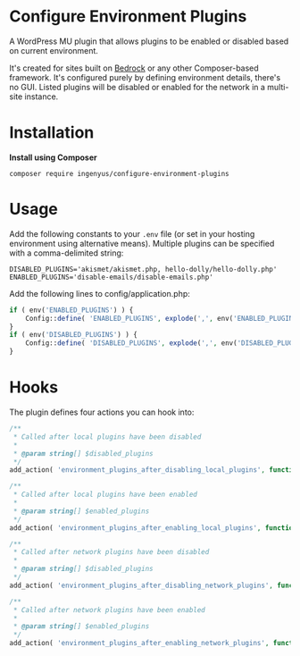 # Configure Environment Plugins
A WordPress MU plugin that allows plugins to be enabled or disabled based on current environment.

It's created for sites built on [Bedrock](https://roots.io/bedrock) or any other Composer-based framework. It's configured purely by defining environment details, there's no GUI. Listed plugins will be disabled or enabled for the network in a multi-site instance.


Installation
==========

**Install using Composer**

```
composer require ingenyus/configure-environment-plugins
```

Usage
==========

Add the following constants to your `.env` file (or set in your hosting environment using alternative means). Multiple plugins can be specified with a comma-delimited string:

```
DISABLED_PLUGINS='akismet/akismet.php, hello-dolly/hello-dolly.php'
ENABLED_PLUGINS='disable-emails/disable-emails.php'
```

Add the following lines to config/application.php:

```PHP
if ( env('ENABLED_PLUGINS') ) {
    Config::define( 'ENABLED_PLUGINS', explode(',', env('ENABLED_PLUGINS')) );
}
if ( env('DISABLED_PLUGINS') ) {
    Config::define( 'DISABLED_PLUGINS', explode(',', env('DISABLED_PLUGINS')) );
}
```

Hooks
==========

The plugin defines four actions you can hook into:

```PHP
/**
 * Called after local plugins have been disabled
 *
 * @param string[] $disabled_plugins
 */
add_action( 'environment_plugins_after_disabling_local_plugins', function( $disabled_plugins ) { /* Do something */ } );

/**
 * Called after local plugins have been enabled
 *
 * @param string[] $enabled_plugins
 */
add_action( 'environment_plugins_after_enabling_local_plugins', function( $enabled_plugins ) { /* Do something */ } );

/**
 * Called after network plugins have been disabled
 *
 * @param string[] $disabled_plugins
 */
add_action( 'environment_plugins_after_disabling_network_plugins', function( $disabled_plugins ) { /* Do something */ } );

/**
 * Called after network plugins have been enabled
 *
 * @param string[] $enabled_plugins
 */
add_action( 'environment_plugins_after_enabling_network_plugins', function( $enabled_plugins ) { /* Do something */ } );
```
